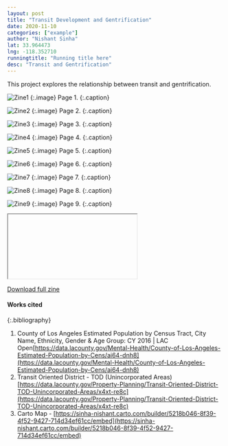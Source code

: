 ```yaml
---
layout: post
title: "Transit Development and Gentrification"
date: 2020-11-10
categories: ["example"]
author: "Nishant Sinha"
lat: 33.964473
lng: -118.352710
runningtitle: "Running title here"
desc: "Transit and Gentrification"
---
```

This project explores the relationship between transit and gentrification.


![Zine1](images/Sinha_1.png)
   {:.image}
Page 1.
   {:.caption}
 
![Zine2](images/Sinha_2.png)
   {:.image}
 Page 2.
   {:.caption}
   
   ![Zine3](images/Sinha_3.png)
   {:.image}
Page 3.
   {:.caption}
   
 ![Zine4](images/Sinha_4.png)
   {:.image}
Page 4.
   {:.caption}
   
 ![Zine5](images/Sinha_5.png)
   {:.image}
Page 5.
   {:.caption}
   
 ![Zine6](images/Sinha_6.png)
   {:.image}
Page 6.
   {:.caption}
   
  ![Zine7](images/Sinha_7.png)
   {:.image}
Page 7.
   {:.caption}
   
  ![Zine8](images/Sinha_8.png)
   {:.image}
Page 8.
   {:.caption}
   
   ![Zine9](images/Sinha_9.png)
   {:.image}
Page 9.
   {:.caption}
   
   <iframe>
  src="https://sinha-nishant.carto.com/builder/5218b046-8f39-4f52-9427-714d34ef61cc/embed"
  style="width:100%; height:300px;"
</iframe>
 
[Download full zine](https://github.com/visualizela/imagesLA/blob/master/images/Sinha_fullzine.pdf)

#### Works cited

{:.bibliography}
1. County of Los Angeles Estimated Population by Census Tract, City Name, Ethnicity, Gender & Age Group: CY 2016 | LAC Open[https://data.lacounty.gov/Mental-Health/County-of-Los-Angeles-Estimated-Population-by-Cens/ai64-dnh8](https://data.lacounty.gov/Mental-Health/County-of-Los-Angeles-Estimated-Population-by-Cens/ai64-dnh8)
2. Transit Oriented District - TOD (Unincorporated Areas)[https://data.lacounty.gov/Property-Planning/Transit-Oriented-District-TOD-Unincorporated-Areas/x4xt-re8c](https://data.lacounty.gov/Property-Planning/Transit-Oriented-District-TOD-Unincorporated-Areas/x4xt-re8c)
3. Carto Map - [https://sinha-nishant.carto.com/builder/5218b046-8f39-4f52-9427-714d34ef61cc/embed](https://sinha-nishant.carto.com/builder/5218b046-8f39-4f52-9427-714d34ef61cc/embed)
